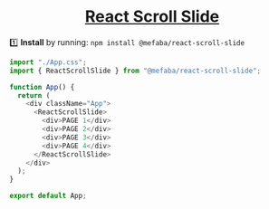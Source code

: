 
<h1 align="center">
	<a href="https://www.npmjs.com/package/@mefaba/react-scroll-slide">React Scroll Slide</a>
</h1>

1️⃣ **Install** by running: `npm install @mefaba/react-scroll-slide`

```js
import "./App.css";
import { ReactScrollSlide } from "@mefaba/react-scroll-slide";

function App() {
  return (
    <div className="App">
      <ReactScrollSlide>
        <div>PAGE 1</div>
        <div>PAGE 2</div>
        <div>PAGE 3</div>
        <div>PAGE 4</div>
      </ReactScrollSlide>
    </div>
  );
}

export default App;

```
